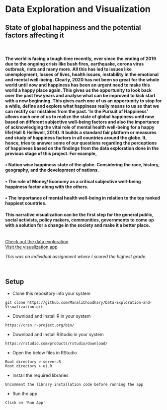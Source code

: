 # Data Exploration and Visualization
## State of global happiness and the potential factors affecting it
<br>

#### The world is facing a tough time recently, ever since the ending of 2019 due to the ongoing crisis like bush fires, earthquake, corona virus outbreak, riots and many more. All this has led to issues like unemployment, losses of lives, health issues, instability in the emotional and mental well-being. Clearly, 2020 has not been so great for the whole world until now and happiness has been an urgent need to make this world a happy place again. This gives us the opportunity to look back over the past few years and analyse what can be improved to kick start with a new beginning. This gives each one of us an opportunity to stop for a while, define and explore what happiness really means to us so that we can rectify our mistakes from the past. ‘In the Pursuit of Happiness’ allows each one of us to realize the state of global happiness until now based on different subjective well-being factors and also the importance of acknowledging the vital role of mental health well-being for a happy life(Hall & Helliwell, 2014). It builds a standard fair platform or measures and study of happiness factors in all countries around the globe. It, hence, tries to answer some of our questions regarding the perceptions of happiness based on the findings from the data exploration done in the previous stage of this project. For example,
#### • Nation wise happiness state of the globe. Considering the race, history, geography, and the development of nations.
#### • The role of Money/ Economy as a critical subjective well-being happiness factor along with the others.
#### • The importance of mental health well-being in relation to the top ranked happiest countries.
#### This narrative visualization can be the first step for the general public, social activists, policy makers, communities, governments to come up with a solution for a change in the society and make it a better place.<br><br>

[Check out the data exploration](https://github.com/ManaliChoudhary/Data-Exploration-and-Visualization/blob/master/reports/Exploration%20Report.pdf)<br>
[Visit the visualization app](https://manali.shinyapps.io/InthePursuitofHappiness/)

<i>This was an individual assignment where I scored the highest grade.</i>

<br>

## Setup

* Clone this repository into your system
```
git clone https://github.com/ManaliChoudhary/Data-Exploration-and-Visualization.git
```
* Download and Install R in your system
```
https://cran.r-project.org/bin/
```
* Download and Install RStudio in your system
```
https://rstudio.com/products/rstudio/download/
```
* Open the below files in RStudio
```
Root directory > server.R
Root directory > ui.R
```
* Install the required libraries
```
Uncomment the library installation code before running the app
```
* Run the app
```
Click on 'Run App'
```
